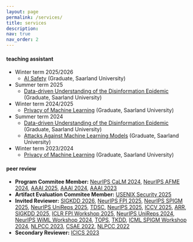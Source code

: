 ```yaml
---
layout: page
permalink: /services/
title: services
description: 
nav: true
nav_order: 2
---
```


#### teaching assistant
- Winter term 2025/2026
  - [AI Safety](https://cms.cispa.saarland/ais25/) (Graduate, Saarland University)
- Summer term 2025
  - [Data-driven Understanding of the Disinformation Epidemic](https://cms.cispa.saarland/dude25/) (Graduate, Saarland University)
- Winter term 2024/2025
  - [Privacy of Machine Learning](https://cms.cispa.saarland/pml2425/) (Graduate, Saarland University)
- Summer term 2024
  - [Data-driven Understanding of the Disinformation Epidemic](https://cms.cispa.saarland/dude2024/) (Graduate, Saarland University)
  - [Attacks Against Machine Learning Models](https://cms.cispa.saarland/amlm2024/) (Graduate, Saarland University)
- Winter term 2023/2024
  - [Privacy of Machine Learning](https://cms.cispa.saarland/pml2324/) (Graduate, Saarland University)


#### peer review

- **Program Commitee Member:** [NeurIPS CaLM 2024](https://calm-workshop-2024.github.io/), [NeurIPS AFME 2024](https://www.afciworkshop.org/), [AAAI 2025](https://aaai.org/conference/aaai/aaai-25/), [AAAI 2024](https://aaai.org/Conferences/AAAI-24/), [AAAI 2023](https://aaai.org/Conferences/AAAI-23/)
- **Artifact Evaluation Commitee Member:** [USENIX Security 2025](https://www.usenix.org/conference/usenixsecurity25/call-for-artifacts)
- **Invited Reviewer:** [SIGKDD 2026](https://kdd2026.kdd.org/), [NeurIPS FPI 2025](https://fpineurips.framer.website/), [NeurIPS SPIGM 2025](https://spigmworkshopv3.github.io/), [NeurIPS UniReps 2025](https://unireps.org/2025/call-for-papers), [TDSC](https://ieeexplore.ieee.org/xpl/RecentIssue.jsp?punumber=8858), [NeurIPS 2025](https://neurips.cc/Conferences/2025), [ICCV 2025](https://iccv.thecvf.com/), [ARR](https://aclrollingreview.org/), [SIGKDD 2025](https://kdd2025.kdd.org/), [ICLR FPI Workshop 2025](https://sites.google.com/view/fpiworkshop/about), [NeurIPS UniReps 2024](https://unireps.org/2024/), [NeurIPS WiML Workshop 2024](https://sites.google.com/wimlworkshop.org/wiml-2024), [TOPS](https://dl.acm.org/journal/tops), [TKDD](https://dl.acm.org/journal/tkdd), [ICML SPIGM Workshop 2024](https://spigmworkshop2024.github.io/), [NLPCC 2023](http://tcci.ccf.org.cn/conference/2023/), [CSAE 2022](http://www.csaeconf.org/), [NLPCC 2022](http://tcci.ccf.org.cn/conference/2022/)
- **Secondary Reviewer:** [ICICS 2023](https://icics23.nankai.edu.cn/)
